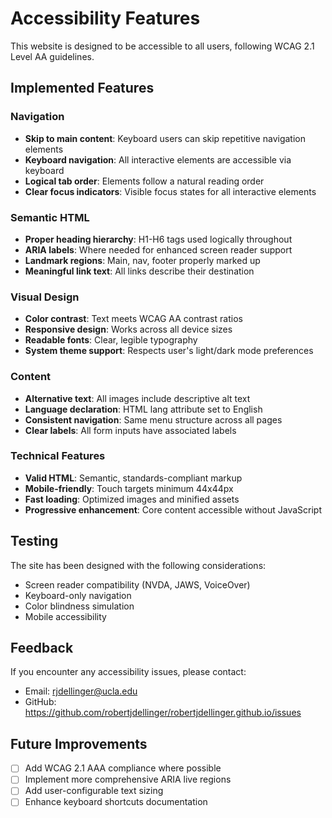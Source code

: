 # Accessibility Features

This website is designed to be accessible to all users, following WCAG 2.1 Level AA guidelines.

## Implemented Features

### Navigation
- **Skip to main content**: Keyboard users can skip repetitive navigation elements
- **Keyboard navigation**: All interactive elements are accessible via keyboard
- **Logical tab order**: Elements follow a natural reading order
- **Clear focus indicators**: Visible focus states for all interactive elements

### Semantic HTML
- **Proper heading hierarchy**: H1-H6 tags used logically throughout
- **ARIA labels**: Where needed for enhanced screen reader support
- **Landmark regions**: Main, nav, footer properly marked up
- **Meaningful link text**: All links describe their destination

### Visual Design
- **Color contrast**: Text meets WCAG AA contrast ratios
- **Responsive design**: Works across all device sizes
- **Readable fonts**: Clear, legible typography
- **System theme support**: Respects user's light/dark mode preferences

### Content
- **Alternative text**: All images include descriptive alt text
- **Language declaration**: HTML lang attribute set to English
- **Consistent navigation**: Same menu structure across all pages
- **Clear labels**: All form inputs have associated labels

### Technical Features
- **Valid HTML**: Semantic, standards-compliant markup
- **Mobile-friendly**: Touch targets minimum 44x44px
- **Fast loading**: Optimized images and minified assets
- **Progressive enhancement**: Core content accessible without JavaScript

## Testing

The site has been designed with the following considerations:
- Screen reader compatibility (NVDA, JAWS, VoiceOver)
- Keyboard-only navigation
- Color blindness simulation
- Mobile accessibility

## Feedback

If you encounter any accessibility issues, please contact:
- Email: rjdellinger@ucla.edu
- GitHub: https://github.com/robertjdellinger/robertjdellinger.github.io/issues

## Future Improvements

- [ ] Add WCAG 2.1 AAA compliance where possible
- [ ] Implement more comprehensive ARIA live regions
- [ ] Add user-configurable text sizing
- [ ] Enhance keyboard shortcuts documentation
